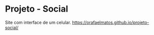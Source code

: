# Projeto - Social

Site com interface de um celular.
https://orafaelmatos.github.io/projeto-social/

 

